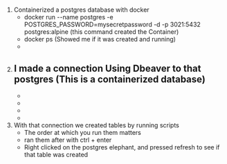 # 
1. Containerized a postgres database with docker
    - docker run --name postgres -e POSTGRES_PASSWORD=mysecretpassword -d -p 3021:5432 postgres:alpine (this command created the Container)
    - docker ps (Showed me if it was created and running)
    - 
2. I made a connection Using Dbeaver to that postgres  (This is a containerized database)
    - 
    - 
    - 
    - 
    - 
3. With that connection we created tables by running scripts
    - The order at which you run them matters
    - ran them after with ctrl + enter
    - Right clicked on the postgres elephant, and pressed refresh to see if that table was created
     